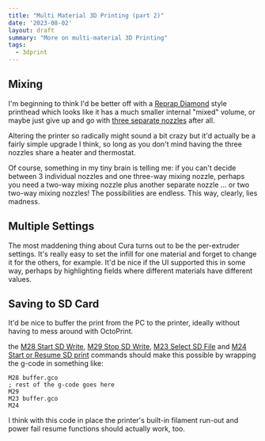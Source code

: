 ```yaml
---
title: "Multi Material 3D Printing (part 2)"
date: '2023-08-02'
layout: draft
summary: "More on multi-material 3D Printing"
tags:
  - 3dprint
---
```


## Mixing

I'm beginning to think I'd be better off with a
[Reprap Diamond](https://reprap.org/wiki/Diamond_Hotend) style
printhead which looks like it has a much smaller internal "mixed" volume,
or maybe just give up and go with
[three separate nozzles](https://www.aliexpress.com/item/32887495430.html)
after all.

Altering the printer so radically might sound a bit crazy but it'd
actually be a fairly simple upgrade I think, so long as you don't mind
having the three nozzles share a heater and thermostat.

Of course, something in my tiny brain is telling me: if you can't decide
between 3 individual nozzles and one three-way mixing nozzle, perhaps you
need a two-way mixing nozzle plus another separate nozzle ... or two
two-way mixing nozzles!  The possibilities are endless.
This way, clearly, lies madness.

## Multiple Settings

The most maddening thing about Cura turns out to be the per-extruder
settings.  It's really easy to set the infill for one material and forget
to change it for the others, for example.  It'd be nice if the UI 
supported this in some way, perhaps by highlighting fields where 
different materials have different values.

## Saving to SD Card

It'd be nice to buffer the print from the PC to the printer, ideally
without having to mess around with OctoPrint.

the [M28 Start SD Write](https://marlinfw.org/docs/gcode/M028.html),
[M29 Stop SD Write](https://marlinfw.org/docs/gcode/M029.html),
[M23 Select SD File](https://marlinfw.org/docs/gcode/M023.html) and
[M24 Start or Resume SD print](https://marlinfw.org/docs/gcode/M024.html)
commands should make this possible by wrapping the g-code in something
like:

```
M28 buffer.gco
; rest of the g-code goes here
M29
M23 buffer.gco
M24
```

I think with this code in place the printer's built-in filament
run-out and power fail resume functions should actually work, too.
